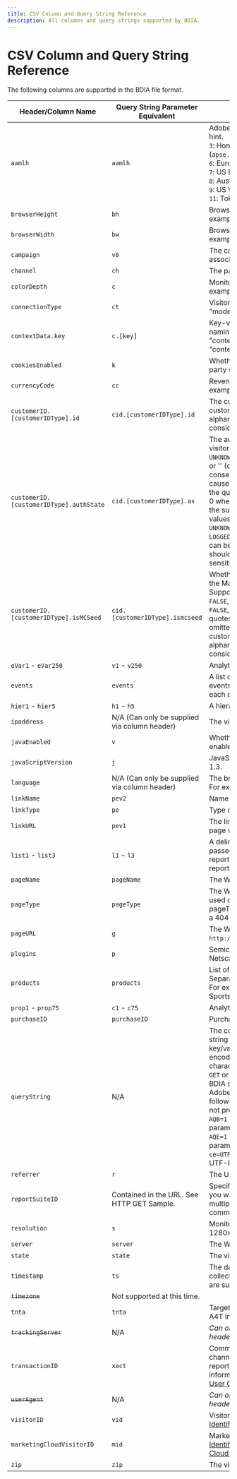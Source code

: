 ```yaml
---
title: CSV Column and Query String Reference
description: All columns and query strings supported by BDIA.
---
```


# CSV Column and Query String Reference

The following columns are supported in the BDIA file format.

Header/Column Name | Query String Parameter Equivalent | Description
--|--|--
`aamlh` | `aamlh` | Adobe Audience Manager location hint.<br/>`3`: Hong Kong/Singapore (`apse.demdex.net`)<br/>`6`: Europe (`irl1.demdex.net`)<br/>`7`: US East (`use.demdex.net`)<br/>`8`: Australia (`apse2.demdex.net`)<br/>`9`: US West (`usw2.demdex.net`)<br/>`11`: Tokyo (`tyo3.demdex.net`)
`browserHeight` | `bh` | Browser height in pixels (For example, 768).
`browserWidth` | `bw` | Browser width in pixels (For example, 1024).
`campaign` | `v0` | The campaign tracking code associated with the page.
`channel` | `ch` | The page title or bread crumb.
`colorDepth` | `c` | Monitor color depth in bits (For example, 24).
`connectionType` | `ct` | Visitor's connection type ("lan" or "modem").
`contextData.key` | `c.[key]` | Key-values pairs are specified in by naming the header "contextData.product" or "contextData.color".
`cookiesEnabled` | `k` | Whether the visitor supports first party session cookies (`Y` or `N`).
`currencyCode` | `cc` | Revenue currency code For example, USD.
`customerID.[customerIDType].id` | `cid.[customerIDType].id` | The customer ID to use. The customerIDType can be any alphanumeric string, but should be considered case sensitive.
`customerID.[customerIDType].authState` | `cid.[customerIDType].as` | The authenticated state of the visitor. Supported values are: `0`, `1`, `2`, `UNKNOWN`, `AUTHENTICATED`, `LOGGED_OUT`, or '' (case insensitive). Two consecutive single quotes ('') causes the value to be omitted from the query string which translates to 0 when the hit is made. Please note the supported authState numeric values denote the following: `0 = UNKNOWN`, `1 = AUTHENTICATED`, `2 = LOGGED_OUT`. The customerIDType can be any alphanumeric string, but should be considered case sensitive.
`customerID.[customerIDType].isMCSeed` | `cid.[customerIDType].ismcseed` | Whether or not this is the seed for the Marketing Cloud Visitor ID. Supported values are: `0`, `1`, `TRUE`, `FALSE`, '' (case insensitive). Using `0`, `FALSE`, or two consecutive single quotes (`''`) causes the value to be omitted from the query string. The customerIDType can be any alphanumeric string, but should be considered case sensitive.
`eVar1` - `eVar250` | `v1` - `v250` | Analytics eVar.
`events` | `events` | A list of Analytics events. Multiple events are separated by a comma in each data row field.
`hier1` - `hier5` | `h1` - `h5` | A hierarchy string.
`ipaddress` | N/A (Can only be supplied via column header) | The visitor's IP address.
`javaEnabled` | `v` | Whether the visitor has Java enabled (`Y` or `N`).
`javaScriptVersion` | `j` | JavaScript version. For example, 1.3.
`language` | N/A (Can only be supplied via column header) | The browser's supported language. For example, "en-us".
`linkName` | `pev2` | Name of link.
`linkType` | `pe` | Type of link (`d`, `e`, or `o`).
`linkURL` | `pev1` | The link's HREF. For custom links, page values are ignored.
`list1` - `list3` | `l1` - `l3` | A delimited list of values that are passed into a variable, then reported as individual line items for reporting.
`pageName` | `pageName` | The Web page name.
`pageType` | `pageType` | The Web page type. This is only used on 404 error pages. Set pageType to "Error Page" for when a 404 error is detected.
`pageURL` | `g` | The Web page URL. For example, `http://www.example.com/index.html`.
`plugins` | `p` | Semicolon separated list of Netscape plug-in names.
`products` | `products` | List of all products on the page. Separate products with a comma. For example: Sports;Ball;1;5.95,Toys; Top;1:1.99.
`prop1` - `prop75` | `c1` - `c75` | Analytics property name.
`purchaseID` | `purchaseID` | Purchase ID number.
`queryString` | N/A | The column that you put all query string data in. Data must be in key/value pairs and be fully URL encoded, including any multibyte characters. Its contents is used in a `GET` or `POST` call to Analytics. When BDIA submits a `queryString` row to Adobe Analytics, it adds the following param values if they are not present:<br/>`AQB=1` (Start of server call parameters)<br/>`AQE=1` (End of server call parameters)<br/>`ce=UTF-8` (Character Encoding of UTF-8)
`referrer` | `r` | The URL of the page referrer.
`reportSuiteID` | Contained in the URL. See HTTP GET Sample. | Specifies the report suites where you want to submit data. Separate multiple report suite IDs with a comma.
`resolution` | `s` | Monitor resolution For example, 1280x1024.
`server` | `server` | The Web server serving the page.
`state` | `state` | The visitor's U.S. state.
`timestamp` | `ts` | The date and time that the data was collected. [Unix Time](https://en.wikipedia.org/wiki/Unix_time) and [ISO-8601](https://en.wikipedia.org/wiki/ISO_8601) are supported.
~~`timezone`~~ | Not supported at this time. | |
`tnta` | `tnta` | Target data payload, for use with A4T integrations
~~`trackingServer`~~ | N/A | *Can only be supplied via column header*
`transactionID` | `xact` | Common value used to tie multi-channel user activities together for reporting purposes. For more information, see the [Data Sources User Guide](https://docs.adobe.com/content/help/en/analytics/import/data-sources/datasrc-home.html).
~~`userAgent`~~ | N/A | *Can only be supplied via column header*
`visitorID` | `vid` | Visitor's Analytics ID. See [Visitor Identification](https://docs.adobe.com/content/help/en/id-service/using/home.html).
`marketingCloudVisitorID` | `mid` | Marketing Cloud ID. See [Visitor Identification and the Marketing Cloud Visitor ID Service](https://docs.adobe.com/content/help/en/id-service/using/home.html).
`zip` | `zip` | The visitor's zip code.
